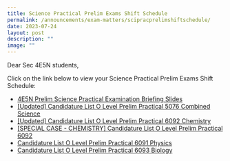 ```yaml
---
title: Science Practical Prelim Exams Shift Schedule
permalink: /announcements/exam-matters/scipracprelimshiftschedule/
date: 2023-07-24
layout: post
description: ""
image: ""
---
```

Dear Sec 4E5N students,

Click on the link below to view your Science Practical Prelim Exams Shift Schedule:

* [4E5N Prelim Science Practical Examination Briefing Slides](/files/4e5n%20prelim%20science%20practical%20examination%20briefing%20slides%20for%20students.pdf)
* [[Updated] Candidature List O Level Prelim Practical 5076 Combined Science](/files/240723_combined%20science%20candidature%20list%20o%20level%20prelim%20practical%205076.pdf)
* [[Updated] Candidature List O Level Prelim Practical 6092 Chemistry](/files/240723%20_chemistry%20candidature%20list%20o%20level%20prelim%20practical.pdf)
* [[SPECIAL CASE - CHEMISTRY] Candidature List O Level Prelim Practical 6092](/files/special%20cases_candidature%20list%20o%20level%20prelim%20practical%206092%20chemistry.pdf)
* [Candidature List O Level Prelim Practical 6091 Physics](/files/2023%20physics%20candidature%20list%20o%20level%20prelim%20practical%206091.pdf)
* [Candidature List O Level Prelim Practical 6093 Biology](/files/2023%20biology%20candidature%20list%20o%20level%20prelim%20practical%206093.pdf)